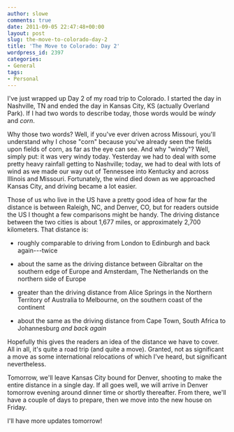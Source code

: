```yaml
---
author: slowe
comments: true
date: 2011-09-05 22:47:48+00:00
layout: post
slug: the-move-to-colorado-day-2
title: 'The Move to Colorado: Day 2'
wordpress_id: 2397
categories:
- General
tags:
- Personal
---
```


I've just wrapped up Day 2 of my road trip to Colorado. I started the day in Nashville, TN and ended the day in Kansas City, KS (actually Overland Park). If I had two words to describe today, those words would be _windy_ and _corn_.

Why those two words? Well, if you've ever driven across Missouri, you'll  understand why I chose "corn" because you've already seen the fields upon fields of corn, as far as the eye can see. And why "windy"? Well, simply put: it was very windy today. Yesterday we had to deal with some pretty heavy rainfall getting to Nashville; today, we had to deal with lots of wind as we made our way out of Tennessee into Kentucky and across Illinois and Missouri. Fortunately, the wind died down as we approached Kansas City, and driving became a lot easier.

Those of us who live in the US have a pretty good idea of how far the distance is between Raleigh, NC, and Denver, CO, but for readers outside the US I thought a few comparisons might be handy. The driving distance between the two cities is about 1,677 miles, or approximately 2,700 kilometers. That distance is:

* roughly comparable to driving from London to Edinburgh and back again---twice

* about the same as the driving distance between Gibraltar on the southern edge of Europe and Amsterdam, The Netherlands on the northern side of Europe

* greater than the driving distance from Alice Springs in the Northern Territory of Australia to Melbourne, on the southern coast of the continent

* about the same as the driving distance from Cape Town, South Africa to Johannesburg _and back again_

Hopefully this gives the readers an idea of the distance we have to cover. All in all, it's quite a road trip (and quite a move). Granted, not as significant a move as some international relocations of which I've heard, but significant nevertheless.

Tomorrow, we'll leave Kansas City bound for Denver, shooting to make the entire distance in a single day. If all goes well, we will arrive in Denver tomorrow evening around dinner time or shortly thereafter. From there, we'll have a couple of days to prepare, then we move into the new house on Friday.

I'll have more updates tomorrow!
